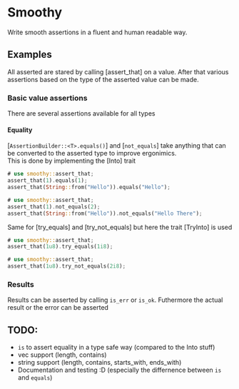 # Smoothy

Write smooth assertions in a fluent and human readable way.

## Examples

All asserted are stared by calling [assert_that] on a value.
After that various assertions based on the type of the asserted value can be made.

### Basic value assertions

There are several assertions available for all types

#### Equality

[`AssertionBuilder::<T>.equals()`] and [`not_equals`] take anything that can be converted to the asserted type to improve ergonimics.  
This is done by implementing the [Into] trait

```rust
# use smoothy::assert_that;
assert_that(1).equals(1);
assert_that(String::from("Hello")).equals("Hello");
```

```rust
# use smoothy::assert_that;
assert_that(1).not_equals(2);
assert_that(String::from("Hello")).not_equals("Hello There");
```

Same for [try_equals] and [try_not_equals] but here the trait [TryInto] is used

```rust
# use smoothy::assert_that;
assert_that(1u8).try_equals(1i8);
```

```rust
# use smoothy::assert_that;
assert_that(1u8).try_not_equals(2i8);
```

### Results

Results can be asserted by calling `is_err` or `is_ok`. Futhermore the actual result or the error can be asserted

## TODO:

- `is` to assert equality in a type safe way (compared to the Into<T> stuff)
- vec support (length, contains)
- string support (length, contains, starts_with, ends_with)
- Documentation and testing :D (especially the differnence between `is` and `equals`)
